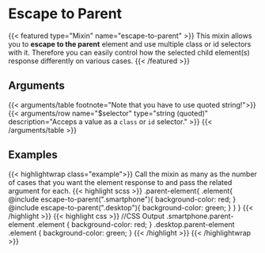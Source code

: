 # Escape to Parent

{{< featured type="Mixin" name="escape-to-parent" >}}
This mixin allows you to **escape to the parent** element and use multiple class or id selectors with it. Therefore you can easily control how the selected child element(s) response differently on various cases.
{{< /featured >}}

## Arguments

{{< arguments/table footnote="Note that you have to use quoted string!">}}
    {{< arguments/row name="$selector" type="string (quoted)" description="Acceps a value as a `class` or `id` selector." >}}
{{< /arguments/table >}}

## Examples

{{< highlightwrap class="example">}}
Call the mixin as many as the number of cases that you want the element response to and pass the related argument for each.
{{< highlight scss >}}
.parent-element{
    .element{
        @include escape-to-parent(".smartphone"){
            background-color: red;
        }
        @include escape-to-parent(".desktop"){
            background-color: green;
        }
    }
}
{{< /highlight >}}
{{< highlight css >}}
//CSS Output
.smartphone.parent-element .element {
    background-color: red;
}
.desktop.parent-element .element {
    background-color: green;
}
{{< /highlight >}}
{{< /highlightwrap >}}
